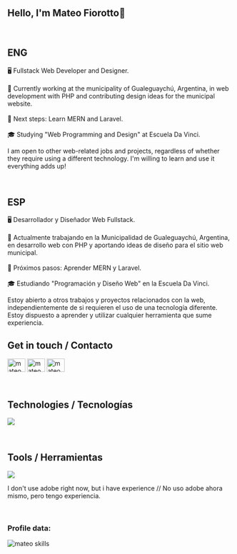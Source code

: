 ## Hello, I'm Mateo Fiorotto👋

<br>

## ENG
🖥️ Fullstack Web Developer and Designer.
<br>
<br>
💼 Currently working at the municipality of Gualeguaychú, Argentina, in web development with PHP and contributing design ideas for the municipal website.
<br>
<br>
🌱 Next steps: Learn MERN and Laravel.
<br>
<br>
🎓 Studying "Web Programming and Design" at Escuela Da Vinci.

I am open to other web-related jobs and projects, regardless of whether they require using a different technology. I'm willing to learn and use it everything adds up!

<br>

## ESP
🖥️ Desarrollador y Diseñador Web Fullstack.
<br>
<br>
💼 Actualmente trabajando en la Municipalidad de Gualeguaychú, Argentina, en desarrollo web con PHP y aportando ideas de diseño para el sitio web municipal.
<br>
<br>
🌱 Próximos pasos: Aprender MERN y Laravel.
<br>
<br>
🎓 Estudiando "Programación y Diseño Web" en la Escuela Da Vinci.

Estoy abierto a otros trabajos y proyectos relacionados con la web, independientemente de si requieren el uso de una tecnología diferente. Estoy dispuesto a aprender y utilizar cualquier herramienta que sume experiencia.

<h2 align="left">Get in touch / Contacto</h2>
<p align="left">
  <a href="https://www.linkedin.com/in/mateo-fiorotto/" target="_blank"><img align="center"
      src="https://raw.githubusercontent.com/rahuldkjain/github-profile-readme-generator/master/src/images/icons/Social/linked-in-alt.svg"
      alt="mateo fiorotto linkedin" height="30" width="40" /></a>
  <a href="https://instagram.com/mateo.fiorotto_" target="_blank"><img align="center"
      src="https://raw.githubusercontent.com/rahuldkjain/github-profile-readme-generator/master/src/images/icons/Social/instagram.svg"
      alt="mateo.fiorotto_ instagram" height="30" width="40" /></a>
 <a href="https://x.com/mateo_fiorotto_" target="_blank"><img align="center"
      src="https://raw.githubusercontent.com/rahuldkjain/github-profile-readme-generator/master/src/images/icons/Social/twitter.svg"
      alt="mateo_fiorotto_ X / Twitter" height="30" width="40" /></a>
</p>

<br>

<h2 align="left">Technologies / Tecnologías</h2>
<p class="technologies" align="left">
  <a href="https://skillicons.dev">
    <img src="https://skillicons.dev/icons?i=html,css,js,bootstrap,tailwind,sass,mysql,php,git,vue,laravel" />
  </a>
</p>

<br>

<h2 align="left">Tools / Herramientas</h2>
<p class="tools" align="left">
  <a href="https://skillicons.dev">
    <img src="https://skillicons.dev/icons?i=vscode,ai,ae,pr,photoshop,figma,notion" />
  </a>
</p>
<p>I don't use adobe right now, but i have experience // No uso adobe ahora mismo, pero tengo experiencia.</p>

<br>

<h3>Profile data:</h3>
<p><img align="center"
    src="https://github-readme-stats.vercel.app/api/top-langs/?username=mateofiorotto&layout=pie&theme=transparent"
    alt="mateo skills" /></p>
<br>

